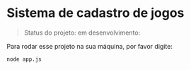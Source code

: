 <h1> Sistema de cadastro de jogos </h1>

> Status do projeto: em desenvolvimento:

Para rodar esse projeto na sua máquina, por favor digite:

```
node app.js 
```
